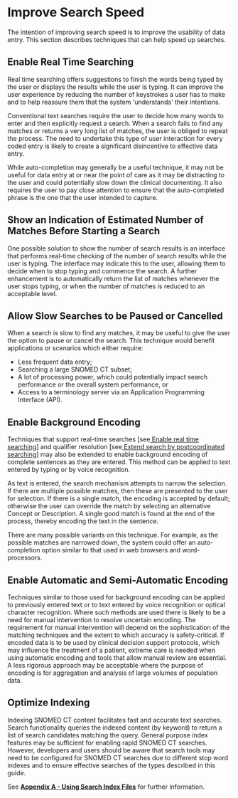 # Improve Search Speed

The intention of improving search speed is to improve the usability of data entry. This section describes techniques that can help speed up searches.

## Enable Real Time Searching

Real time searching offers suggestions to finish the words being typed by the user or displays the results while the user is typing. It can improve the user experience by reducing the number of keystrokes a user has to make and to help reassure them that the system 'understands' their intentions.

Conventional text searches require the user to decide how many words to enter and then explicitly request a search. When a search fails to find any matches or returns a very long list of matches, the user is obliged to repeat the process. The need to undertake this type of user interaction for every coded entry is likely to create a significant disincentive to effective data entry.

While auto-completion may generally be a useful technique, it may not be useful for data entry at or near the point of care as it may be distracting to the user and could potentially slow down the clinical documenting. It also requires the user to pay close attention to ensure that the auto-completed phrase is the one that the user intended to capture.

## Show an Indication of Estimated Number of Matches Before Starting a Search

One possible solution to show the number of search results is an interface that performs real-time checking of the number of search results while the user is typing. The interface may indicate this to the user, allowing them to decide when to stop typing and commence the search. A further enhancement is to automatically return the list of matches whenever the user stops typing, or when the number of matches is reduced to an acceptable level.

## Allow Slow Searches to be Paused or Cancelled

When a search is slow to find any matches, it may be useful to give the user the option to pause or cancel the search. This technique would benefit applications or scenarios which either require:

* Less frequent data entry;
* Searching a large SNOMED CT subset;
* A lot of processing power, which could potentially impact search performance or the overall system performance, or
* Access to a terminology server via an Application Programming Interface (API).

## Enable Background Encoding

Techniques that support real-time searches \[see[ Enable real time searching](4.5-improve-search-speed.md#enable-real-time-searching)] and qualifier resolution \[see[ Extend search by postcoordinated searching](<../4 optimizing-searches/4.3 extended-searches/4.3.2-extend-search-by-postcoordinated-searching.md>)] may also be extended to enable background encoding of complete sentences as they are entered. This method can be applied to text entered by typing or by voice recognition.

As text is entered, the search mechanism attempts to narrow the selection. If there are multiple possible matches, then these are presented to the user for selection. If there is a single match, the encoding is accepted by default; otherwise the user can override the match by selecting an alternative Concept or Description. A single good match is found at the end of the process, thereby encoding the text in the sentence.

There are many possible variants on this technique. For example, as the possible matches are narrowed down, the system could offer an auto-completion option similar to that used in web browsers and word-processors.

## Enable Automatic and Semi-Automatic Encoding

Techniques similar to those used for background encoding can be applied to previously entered text or to text entered by voice recognition or optical character recognition. Where such methods are used there is likely to be a need for manual intervention to resolve uncertain encoding. The requirement for manual intervention will depend on the sophistication of the matching techniques and the extent to which accuracy is safety-critical. If encoded data is to be used by clinical decision support protocols, which may influence the treatment of a patient, extreme care is needed when using automatic encoding and tools that allow manual review are essential. A less rigorous approach may be acceptable where the purpose of encoding is for aggregation and analysis of large volumes of population data.

## Optimize Indexing

Indexing SNOMED CT content facilitates fast and accurate text searches. Search functionality queries the indexed content (by keyword) to return a list of search candidates matching the query. General purpose index features may be sufficient for enabling rapid SNOMED CT searches. However, developers and users should be aware that search tools may need to be configured for SNOMED CT searches due to different stop word indexes and to ensure effective searches of the types described in this guide.

See [**Appendix A - Using Search Index Files**](../appendix/appendix-a-using-search-index-files.md) for further information.
